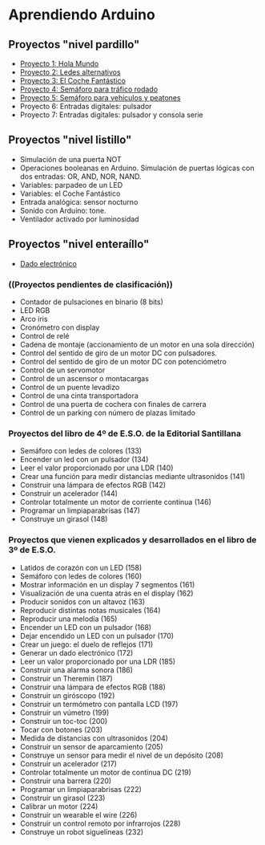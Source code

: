 # Aprendiendo Arduino

## Proyectos "nivel pardillo"
- [Proyecto 1: Hola Mundo](1led_blink.md)
- [Proyecto 2: Ledes alternativos](2ledes_alternativos.md)
- [Proyecto 3: El Coche Fantástico](3kitt.md)
- [Proyecto 4: Semáforo para tráfico rodado](4semáforo_v.md)
- [Proyecto 5: Semáforo para vehículos y peatones](5semáforo_vp.md)
- Proyecto 6: Entradas digitales: pulsador
- Proyecto 7: Entradas digitales: pulsador y consola serie

## Proyectos "nivel listillo"
- Simulación de una puerta NOT
- Operaciones booleanas en Arduino. Simulación de puertas lógicas con dos entradas: OR, AND, NOR, NAND.
- Variables: parpadeo de un LED
- Variables: el Coche Fantástico
- Entrada analógica: sensor nocturno
- Sonido con Arduino: tone.
- Ventilador activado por luminosidad


## Proyectos "nivel enteraíllo"

- [Dado electrónico](dado_electrónico.md)


### ((Proyectos pendientes de clasificación))

- Contador de pulsaciones en binario (8 bits)
- LED RGB
- Arco iris
- Cronómetro con display
- Control de relé
- Cadena de montaje (accionamiento de un motor en una sola dirección)
- Control del sentido de giro de un motor DC con pulsadores.
- Control del sentido de giro de un motor DC con potenciómetro
- Control de un servomotor
- Control de un ascensor o montacargas
- Control de un puente levadizo
- Control de una cinta transportadora
- Control de una puerta de cochera con finales de carrera
- Control de un parking con número de plazas limitado

### Proyectos del libro de 4º de E.S.O. de la Editorial Santillana
- Semáforo con ledes de colores (133)
- Encender un led con un pulsador (134)
- Leer el valor proporcionado por una LDR (140)
- Crear una función para medir distancias mediante ultrasonidos (141)
- Construir una lámpara de efectos RGB (142)
- Construir un acelerador (144)
- Controlar totalmente un motor de corriente continua (146)
- Programar un limpiaparabrisas (147)
- Construye un girasol (148)

### Proyectos que vienen explicados y desarrollados en el libro de 3º de E.S.O.

- Latidos de corazón con un LED (158)
- Semáforo con ledes de colores (160)
- Mostrar información en un display 7 segmentos (161)
- Visualización de una cuenta atrás en el display (162)
- Producir sonidos con un altavoz (163)
- Reproducir distintas notas musicales (164)
- Reproducir una melodía (165)
- Encender un LED con un pulsador (168)
- Dejar encendido un LED con un pulsador (170)
- Crear un juego: el duelo de reflejos (171)
- Generar un dado electrónico (172)
- Leer un valor proporcionado por una LDR (185)
- Construir una alarma sonora (186)
- Construir un Theremin (187)
- Construir una lámpara de efectos RGB (188)
- Construir un giróscopo (192)
- Construir un termómetro con pantalla LCD (197)
- Construir un vúmetro (199)
- Construir un toc-toc (200)
- Tocar con botones (203)
- Medida de distancias con ultrasonidos (204)
- Construir un sensor de aparcamiento (205)
- Construye un sensor para medir el nivel de un depósito (208)
- Construir un acelerador (217)
- Controlar totalmente un motor de continua DC (219)
- Construir una barrera (220)
- Programar un limpiaparabrisas (222)
- Construir un girasol (223)
- Calibrar un motor (224)
- Construir un wearable el wire (226)
- Construir un control remoto por infrarrojos (228)
- Construye un robot siguelíneas (232)